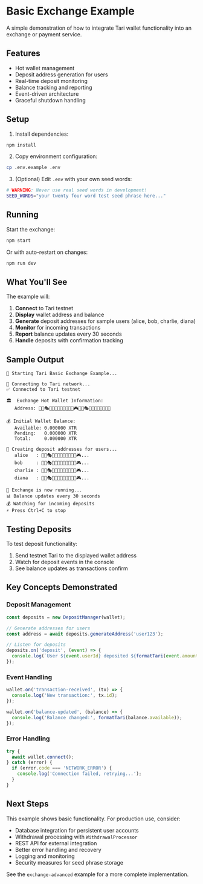 # Basic Exchange Example

A simple demonstration of how to integrate Tari wallet functionality into an exchange or payment service.

## Features

- Hot wallet management
- Deposit address generation for users
- Real-time deposit monitoring
- Balance tracking and reporting
- Event-driven architecture
- Graceful shutdown handling

## Setup

1. Install dependencies:
```bash
npm install
```

2. Copy environment configuration:
```bash
cp .env.example .env
```

3. (Optional) Edit `.env` with your own seed words:
```bash
# WARNING: Never use real seed words in development!
SEED_WORDS="your twenty four word test seed phrase here..."
```

## Running

Start the exchange:
```bash
npm start
```

Or with auto-restart on changes:
```bash
npm run dev
```

## What You'll See

The example will:

1. **Connect** to Tari testnet
2. **Display** wallet address and balance
3. **Generate** deposit addresses for sample users (alice, bob, charlie, diana)
4. **Monitor** for incoming transactions
5. **Report** balance updates every 30 seconds
6. **Handle** deposits with confirmation tracking

## Sample Output

```
🏪 Starting Tari Basic Exchange Example...

📡 Connecting to Tari network...
✅ Connected to Tari testnet

🏛️  Exchange Hot Wallet Information:
   Address: 🎉🎨🎭🎪🎯🎲🎸🎺🎻🎰🎱🎳🎮🎪🎨🎭🎯🎲🎸🎺🎻🎰🎱🎳

💰 Initial Wallet Balance:
   Available: 0.000000 XTR
   Pending:   0.000000 XTR
   Total:     0.000000 XTR

👥 Creating deposit addresses for users...
   alice   : 🎉🎨🎭🎪🎯🎲🎸🎺🎻🎰🎱🎳🎮...
   bob     : 🎉🎨🎭🎪🎯🎲🎸🎺🎻🎰🎱🎳🎮...
   charlie : 🎉🎨🎭🎪🎯🎲🎸🎺🎻🎰🎱🎳🎮...
   diana   : 🎉🎨🎭🎪🎯🎲🎸🎺🎻🎰🎱🎳🎮...

🏪 Exchange is now running...
📊 Balance updates every 30 seconds
💰 Watching for incoming deposits
⚡ Press Ctrl+C to stop
```

## Testing Deposits

To test deposit functionality:

1. Send testnet Tari to the displayed wallet address
2. Watch for deposit events in the console
3. See balance updates as transactions confirm

## Key Concepts Demonstrated

### Deposit Management
```javascript
const deposits = new DepositManager(wallet);

// Generate addresses for users
const address = await deposits.generateAddress('user123');

// Listen for deposits
deposits.on('deposit', (event) => {
  console.log(`User ${event.userId} deposited ${formatTari(event.amount)}`);
});
```

### Event Handling
```javascript
wallet.on('transaction-received', (tx) => {
  console.log('New transaction:', tx.id);
});

wallet.on('balance-updated', (balance) => {
  console.log('Balance changed:', formatTari(balance.available));
});
```

### Error Handling
```javascript
try {
  await wallet.connect();
} catch (error) {
  if (error.code === 'NETWORK_ERROR') {
    console.log('Connection failed, retrying...');
  }
}
```

## Next Steps

This example shows basic functionality. For production use, consider:

- Database integration for persistent user accounts
- Withdrawal processing with `WithdrawalProcessor`
- REST API for external integration
- Better error handling and recovery
- Logging and monitoring
- Security measures for seed phrase storage

See the `exchange-advanced` example for a more complete implementation.
